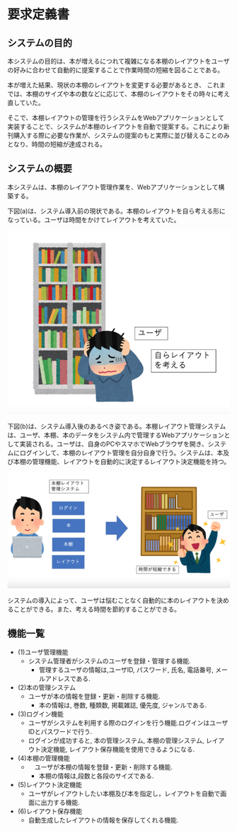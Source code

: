 # 要求定義書

## システムの目的
本システムの目的は、本が増えるにつれて複雑になる本棚のレイアウトをユーザの好みに合わせて自動的に提案することで作業時間の短縮を図ることである。

本が増えた結果、現状の本棚のレイアウトを変更する必要があるとき、
これまでは、本棚のサイズや本の数などに応じて、本棚のレイアウトをその時々に考え直していた。

そこで、本棚レイアウトの管理を行うシステムをWebアプリケーションとして実装することで、システムが本棚のレイアウトを自動で提案する。これにより新刊購入する際に必要な作業が、システムの提案のもと実際に並び替えることのみとなり、時間の短縮が達成される。

## システムの概要
本システムは、本棚のレイアウト管理作業を、Webアプリケーションとして構築する。

下図(a)は、システム導入前の現状である。本棚のレイアウトを自ら考える形になっている。ユーザは時間をかけてレイアウトを考えていた。

![導入前](img/image1.png)

下図(b)は、システム導入後のあるべき姿である。本棚レイアウト管理システムは、ユーザ、本棚、本のデータをシステム内で管理するWebアプリケーションとして実装される。ユーザは、自身のPCやスマホでWebブラウザを開き、システムにログインして、本棚のレイアウト管理を自分自身で行う。システムは、本及び本棚の管理機能、レイアウトを自動的に決定するレイアウト決定機能を持つ。

![導入後](img/image2.png)

システムの導入によって、ユーザは悩むことなく自動的に本のレイアウトを決めることができる。また、考える時間を節約することができる。

## 機能一覧
- (1)ユーザ管理機能
    - システム管理者がシステムのユーザを登録・管理する機能.
        - 管理するユーザの情報は,ユーザID, パスワード, 氏名, 電話番号, メールアドレスである.
- (2)本の管理システム
    - ユーザが本の情報を登録・更新・削除する機能.
        - 本の情報は, 巻数, 種類数, 掲載雑誌, 優先度, ジャンルである.
- (3)ログイン機能
    - ユーザがシステムを利用する際のログインを行う機能.ログインはユーザIDとパスワードで行う.
    - ログインが成功すると, 本の管理システム, 本棚の管理システム, レイアウト決定機能, レイアウト保存機能を使用できるようになる.
- (4)本棚の管理機能
    - 　ユーザが本棚の情報を登録・更新・削除する機能.
        - 本棚の情報は,段数と各段のサイズである.
- (5)レイアウト決定機能
    -  ユーザがレイアウトしたい本棚及び本を指定し，レイアウトを自動で画面に出力する機能.
- (6)レイアウト保存機能
    - 自動生成したレイアウトの情報を保存してくれる機能.